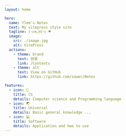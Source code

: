 ```yaml
---
layout: home

hero:
  name: Ylem's Notes
  text: My vitepress style site
  tagline: (っ◔◡◔)っ ♥
  image:
    src: ./image.jpg
    alt: VitePress
  actions:
    - theme: brand
      text: 目录
      link: /Contents
    - theme: alt
      text: View on GitHub
      link: https://github.com/sower/Notes

features:
  - icon: 📖
    title: CS
    details: Computer science and Programming language
  - icon: 🌏
    title: Universal
    details: Basic general knowledge ...
  - icon: 💻
    title: Software
    details: Application and hwo to use
---
```



